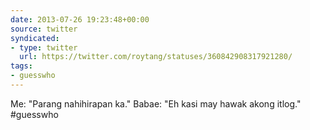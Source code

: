 ```yaml
---
date: 2013-07-26 19:23:48+00:00
source: twitter
syndicated:
- type: twitter
  url: https://twitter.com/roytang/statuses/360842908317921280/
tags:
- guesswho
---
```


Me: "Parang nahihirapan ka." Babae: "Eh kasi may hawak akong itlog." #guesswho